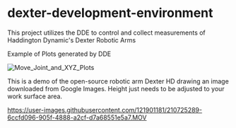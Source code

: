 # dexter-development-environment
This project utilizes the DDE to control and collect measurements of Haddington Dynamic's Dexter Robotic Arms

Example of Plots generated by DDE

![Move_Joint_and_XYZ_Plots](https://user-images.githubusercontent.com/121901181/210723509-d6a4e5f3-6783-40ed-9dd7-f6ed5a7c8bba.png)


This is a demo of the open-source robotic arm Dexter HD drawing an image downloaded from Google Images. Height just needs to be adjusted to your work surface area.

https://user-images.githubusercontent.com/121901181/210725289-6ccfd096-905f-4888-a2cf-d7a68551e5a7.MOV
